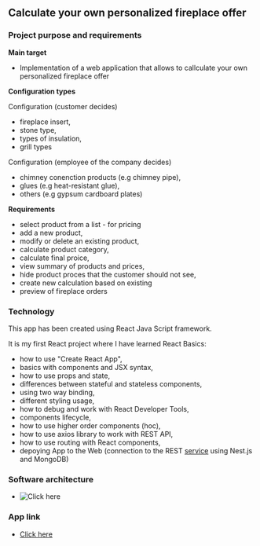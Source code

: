 ## Calculate your own personalized fireplace offer

### Project purpose and requirements

**Main target**
 
- Implementation of a web application that allows to callculate your own 
personalized fireplace offer

**Configuration types**

  Configuration (customer decides)
   - fireplace insert,
   - stone type,
   - types of insulation,
   - grill types

  Configuration (employee of the company decides)
   - chimney conenction products (e.g chimney pipe),
   - glues (e.g heat-resistant glue),
   - others (e.g gypsum cardboard plates)
 
**Requirements**

 - select product from a list - for pricing
 - add a new product,
 - modify or delete an existing product,
 - calculate product category,
 - calculate final proice,
 - view summary of products and prices,
 - hide product proces that the customer should not see,
 - create new calculation based on existing
 - preview of fireplace orders
 
### Technology

This app has been created using React Java Script framework.

It is my first React project where I have learned React Basics:

 - how to use "Create React App",
 - basics with components and JSX syntax,
 - how to use props and state,
 - differences between stateful and stateless components,
 - using two way binding,
 - different styling usage,
 - how to debug and work with React Developer Tools,
 - components lifecycle,
 - how to use higher order components (hoc),
 - how to use axios library to work with REST API,
 - how to use routing with React components,
 - depoying App to the Web (connection to the REST [service]() using Nest.js and MongoDB)

### Software architecture
- ![Click here]()

### App link
- [Click here](http://vps776189.ovh.net:3001)
